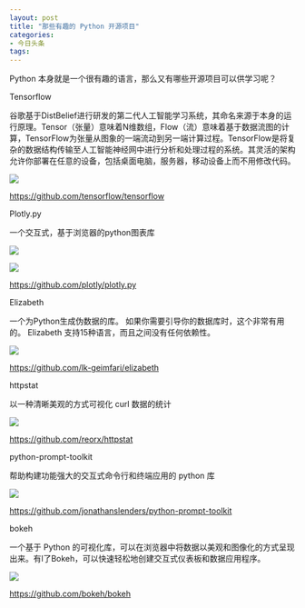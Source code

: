 ```yaml
---
layout: post
title: "那些有趣的 Python 开源项目"
categories:
- 今日头条
tags:
---
```

Python 本身就是一个很有趣的语言，那么又有哪些开源项目可以供学习呢？

Tensorflow

谷歌基于DistBelief进行研发的第二代人工智能学习系统，其命名来源于本身的运行原理。Tensor（张量）意味着N维数组，Flow（流）意味着基于数据流图的计算，TensorFlow为张量从图象的一端流动到另一端计算过程。TensorFlow是将复杂的数据结构传输至人工智能神经网中进行分析和处理过程的系统。其灵活的架构允许你部署在任意的设备，包括桌面电脑，服务器，移动设备上而不用修改代码。

![](http://p3.pstatp.com/large/11fe0003ed1a97681f1a)

https://github.com/tensorflow/tensorflow

Plotly.py

一个交互式，基于浏览器的python图表库

![](http://p3.pstatp.com/large/11fe0003ed433d7e7b6b)

![](http://p2.pstatp.com/large/11fa0003ea4cbf0b7d6d)

https://github.com/plotly/plotly.py



Elizabeth

一个为Python生成伪数据的库。 如果你需要引导你的数据库时，这个非常有用的。 Elizabeth 支持15种语言，而且之间没有任何依赖性。

![](http://p2.pstatp.com/large/11fe0003ed676840de43)

https://github.com/lk-geimfari/elizabeth

httpstat

以一种清晰美观的方式可视化 curl 数据的统计

![](http://p3.pstatp.com/large/11ff000269e9021a2861)

https://github.com/reorx/httpstat

python-prompt-toolkit

帮助构建功能强大的交互式命令行和终端应用的 python 库

![](http://p3.pstatp.com/large/11f6000323e9bfe572a3)

https://github.com/jonathanslenders/python-prompt-toolkit

bokeh

一个基于 Python 的可视化库，可以在浏览器中将数据以美观和图像化的方式呈现出来。有l了Bokeh，可以快速轻松地创建交互式仪表板和数据应用程序。

![](http://p3.pstatp.com/large/11fe0003eda5bda5e2aa)

https://github.com/bokeh/bokeh
